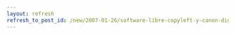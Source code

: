 ```yaml
---
layout: refresh
refresh_to_post_id: /new/2007-01-26/software-libre-copyleft-y-canon-digital
---
```

